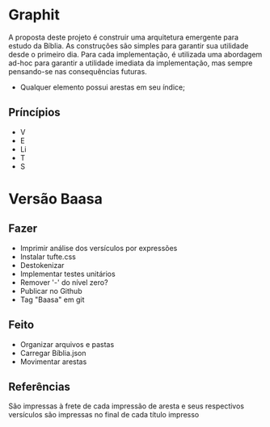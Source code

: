 # Graphit

A proposta deste projeto é construir uma arquitetura emergente para estudo da Bíblia.
As construções são simples para garantir sua utilidade desde o primeiro dia.
Para cada implementação, é utilizada uma abordagem ad-hoc para garantir a utilidade imediata da implementação, mas sempre pensando-se nas consequências futuras.
- Qualquer elemento possui arestas em seu índice;

## Príncípios
- V
- E
- Li
- T
- S

# Versão Baasa
## Fazer
- Imprimir análise dos versículos por expressões
- Instalar tufte.css
- Destokenizar
- Implementar testes unitários
- Remover '-' do nível zero?
- Publicar no Github
- Tag "Baasa" em git

## Feito
- Organizar arquivos e pastas
- Carregar Bíblia.json
- Movimentar arestas

## Referências
São impressas à frete de cada impressão de aresta e seus respectivos versículos são impressas no final de cada título impresso